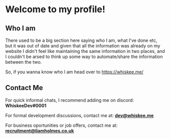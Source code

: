 # Welcome to my profile!

## Who I am
There used to be a big section here saying who I am, what I've done etc, but it was out of date and given that all the information was already on my website I didn't feel like maintaining the same information in two places, and I couldn't be arsed to think up some way to automate/share the information between the two.

So, if you wanna know who I am head over to https://whiskee.me/


## Contact Me
For quick informal chats, I recommend adding me on discord: **WhiskeeDev#0001**

For formal development discussions, contact me at: **[dev@whiskee.me](mailto:dev@whiskee.me)**

For business oportunities or job offers, contact me at: **[recruitment@liamholmes.co.uk](mailto:recruitment@liamholmes.co.uk)**
